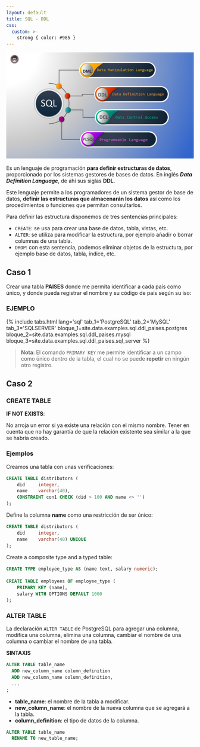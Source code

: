 ```yaml
---
layout: default
title: SQL - DDL
css:
  custom: >-
    strong { color: #985 }
---
```




![img - sql](./assets/sub-lenguajes-sql.jpg)

Es un lenguaje de programación **para definir estructuras de datos**, proporcionado por los sistemas gestores de bases de datos. En inglés ***Data Definition Language***, de ahí sus siglas **DDL**.

Este lenguaje permite a los programadores de un sistema gestor de base de datos, **definir las estructuras que almacenarán los datos** así como los procedimientos o funciones que permitan consultarlos.

Para definir las estructura disponemos de tres sentencias principales:

- `CREATE`: se usa para crear una base de datos, tabla, vistas, etc.
- `ALTER`: se utiliza para modificar la estructura, por ejemplo añadir o borrar columnas de una tabla.
- `DROP`: con esta sentencia, podemos eliminar objetos de la estructura, por ejemplo base de datos, tabla, índice, etc.


## Caso 1

Crear una tabla **PAISES** donde me permita identificar a cada país como único, y donde pueda registrar el nombre y su código de país según su iso:

### EJEMPLO

{% include tabs.html 
    lang='sql'
    tab_1='PostgreSQL'
    tab_2='MySQL'
    tab_3='SQLSERVER'
    bloque_1=site.data.examples.sql.ddl_paises.postgres
    bloque_2=site.data.examples.sql.ddl_paises.mysql
    bloque_3=site.data.examples.sql.ddl_paises.sql_server
%}


> **Nota**: El comando `PRIMARY KEY` me permite identificar a un campo como único dentro de la tabla, el cual no se puede **repetir** en ningún otro registro.


## Caso 2


### CREATE TABLE

**IF NOT EXISTS**:  

No arroja un error si ya existe una relación con el mismo nombre. Tener en cuenta que no hay garantía de que la relación existente sea similar a la que se habría creado.



### Ejemplos



Creamos una tabla con unas verificaciones:  

```sql
CREATE TABLE distributors (
    did     integer,
    name    varchar(40),
    CONSTRAINT con1 CHECK (did > 100 AND name <> '')
);
```

Define la columna **name** como una restricción de ser único:

```sql
CREATE TABLE distributors (
    did     integer,
    name    varchar(40) UNIQUE
);
```

Create a composite type and a typed table:

```sql
CREATE TYPE employee_type AS (name text, salary numeric);

CREATE TABLE employees OF employee_type (
    PRIMARY KEY (name),
    salary WITH OPTIONS DEFAULT 1000
);
```


### ALTER TABLE

La declaración `ALTER TABLE` de PostgreSQL para agregar una columna, modifica una columna, elimina una columna, cambiar el nombre de una columna o cambiar el nombre de una tabla.  

**SINTAXIS**  

```sql
ALTER TABLE table_name
  ADD new_column_name column_definition
  ADD new_column_name column_definition,
  ...
;
```

- **table_name**: el nombre de la tabla a modificar.
- **new_column_name**: el nombre de la nueva columna que se agregará a la tabla.
- **column_definition**: el tipo de datos de la columna.

```sql
ALTER TABLE table_name
  RENAME TO new_table_name;
```
